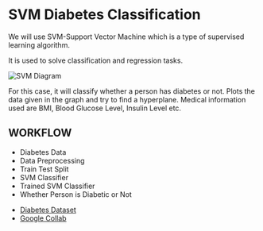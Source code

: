 <!DOCTYPE html>
<html lang="en">
<head>
    <meta charset="UTF-8">
    <meta name="viewport" content="width=device-width, initial-scale=1.0">
</head>
<body>
    <h1>SVM Diabetes Classification</h1>
    <p>We will use SVM-Support Vector Machine which is a type of supervised learning algorithm.</p>
    <p>It is used to solve classification and regression tasks.</p>
    <img src="https://vitalflux.com/wp-content/uploads/2022/08/support-vector-machine-1.png" alt="SVM Diagram">
    <p>For this case, it will classify whether a person has diabetes or not. Plots the data given in the graph and try to find a hyperplane. Medical information used are BMI, Blood Glucose Level, Insulin Level etc.</p>
    <h2>WORKFLOW</h2>
    <ul>
        <li>Diabetes Data</li>
        <li>Data Preprocessing</li>
        <li>Train Test Split</li>
        <li>SVM Classifier</li>
        <li>Trained SVM Classifier</li>
        <li>Whether Person is Diabetic or Not</li>
    </ul>
     <ul>
        <li><a href="https://drive.google.com/file/d/1pQxtljlNVh0DHYg-Ye7dtpDTlFceHVfa/view](https://www.kaggle.com/datasets/akshaydattatraykhare/diabetes-dataset">Diabetes Dataset</a></li>
        <li><a href="https://colab.research.google.com/drive/1QZfyXk1ZAk5ABmxZmYa1RhVebOi1IFqC?usp=sharing](https://colab.research.google.com/drive/19ciTTvzk6HdeKAOCwptwKxbkn7pHXQfU#scrollTo=i-epX2eqsA6v&uniqifier=1">Google Collab</a></li>
    </ul>
</body>
</html>
